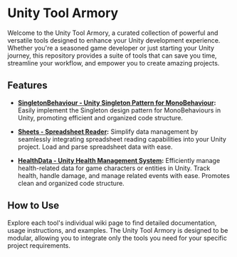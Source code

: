 # Unity Tool Armory

Welcome to the Unity Tool Armory, a curated collection of powerful and versatile tools designed to enhance your Unity development experience. Whether you're a seasoned game developer or just starting your Unity journey, this repository provides a suite of tools that can save you time, streamline your workflow, and empower you to create amazing projects.

## Features

- **[SingletonBehaviour - Unity Singleton Pattern for MonoBehaviour](https://github.com/swzwij/Unity-Tool-Armory/wiki/SingletonBehaviour-%E2%80%90-Unity-Singleton-Pattern-for-MonoBehaviour):** Easily implement the Singleton design pattern for MonoBehaviours in Unity, promoting efficient and organized code structure.

- **[Sheets - Spreadsheet Reader](https://github.com/swzwij/Unity-Tool-Armory/wiki/Sheets-%E2%80%90-Spreadsheet-Reader):** Simplify data management by seamlessly integrating spreadsheet reading capabilities into your Unity project. Load and parse spreadsheet data with ease.

- **[HealthData - Unity Health Management System](https://github.com/swzwij/Unity-Tool-Armory/wiki/Health-Data):** Efficiently manage health-related data for game characters or entities in Unity. Track health, handle damage, and manage related events with ease. Promotes clean and organized code structure.

## How to Use

Explore each tool's individual wiki page to find detailed documentation, usage instructions, and examples. The Unity Tool Armory is designed to be modular, allowing you to integrate only the tools you need for your specific project requirements.